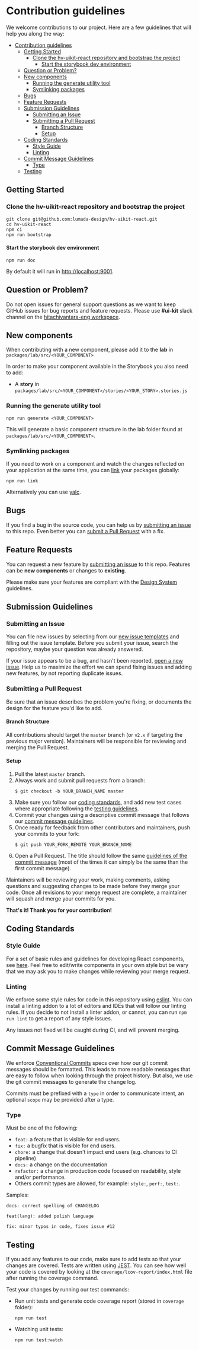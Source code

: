 # Contribution guidelines

We welcome contributions to our project. Here are a few guidelines that will help you along the way:

- [Contribution guidelines](#contribution-guidelines)
  - [Getting Started](#getting-started)
    - [Clone the hv-uikit-react repository and bootstrap the project](#clone-the-hv-uikit-react-repository-and-bootstrap-the-project)
      - [Start the storybook dev environment](#start-the-storybook-dev-environment)
  - [Question or Problem?](#question-or-problem)
  - [New components](#new-components)
    - [Running the generate utility tool](#running-the-generate-utility-tool)
    - [Symlinking packages](#symlinking-packages)
  - [Bugs](#bugs)
  - [Feature Requests](#feature-requests)
  - [Submission Guidelines](#submission-guidelines)
    - [Submitting an Issue](#submitting-an-issue)
    - [Submitting a Pull Request](#submitting-a-pull-request)
      - [Branch Structure](#branch-structure)
      - [Setup](#setup)
  - [Coding Standards](#coding-standards)
    - [Style Guide](#style-guide)
    - [Linting](#linting)
  - [Commit Message Guidelines](#commit-message-guidelines)
    - [Type](#type)
  - [Testing](#testing)

## Getting Started

### Clone the hv-uikit-react repository and bootstrap the project

```shell
git clone git@github.com:lumada-design/hv-uikit-react.git
cd hv-uikit-react
npm ci
npm run bootstrap
```

#### Start the storybook dev environment

```shell
npm run doc
```

By default it will run in [http://localhost:9001](http://localhost:9001).

## Question or Problem?

Do not open issues for general support questions as we want to keep GitHub issues for bug reports and feature requests.
Please use **#ui-kit** slack channel on the [hitachivantara-eng workspace](https://hitachivantara-eng.slack.com/messages/CFY74GK6G).

## New components

When contributing with a new component, please add it to the **lab** in `packages/lab/src/<YOUR_COMPONENT>`

In order to make your component available in the Storybook you also need to add:

- A **story** in `packages/lab/src/<YOUR_COMPONENT>/stories/<YOUR_STORY>.stories.js`

### Running the generate utility tool

```shell
npm run generate <YOUR_COMPONENT>
```

This will generate a basic component structure in the lab folder found at `packages/lab/src/<YOUR_COMPONENT>`.

### Symlinking packages

If you need to work on a component and watch the changes reflected on your application at the same time, you can [link](https://docs.npmjs.com/cli/link.html) your packages globally:

```shell
npm run link
```

Alternatively you can use [yalc](https://github.com/wclr/yalc).

## Bugs

If you find a bug in the source code, you can help us by [submitting an issue](#submitting-an-issue) to this repo.
Even better you can [submit a Pull Request](#submitting-a-pull-request) with a fix.

## Feature Requests

You can request a new feature by [submitting an issue](#submitting-an-issue) to this repo.
Features can be **new components** or changes to **existing**.

Please make sure your features are compliant with the [Design System](https://hitachivantara.sharepoint.com/sites/DesignSystem/SitePages/Home.aspx) guidelines.

## Submission Guidelines

### Submitting an Issue

You can file new issues by selecting from our [new issue templates](https://github.com/lumada-design/hv-uikit-react/issues/new/choose) and filling out the issue template.
Before you submit your issue, search the repository, maybe your question was already answered.

If your issue appears to be a bug, and hasn't been reported, [open a new issue](https://github.com/lumada-design/hv-uikit-react/issues).
Help us to maximize the effort we can spend fixing issues and adding new features, by not reporting duplicate issues.

### Submitting a Pull Request

Be sure that an issue describes the problem you're fixing, or documents the design for the feature you'd like to add.

#### Branch Structure

All contributions should target the `master` branch (or `v2.x` if targeting the previous major version). Maintainers will be responsible for reviewing and merging the Pull Request.

#### Setup

1. Pull the latest `master` branch.
2. Always work and submit pull requests from a branch:
   ```
   $ git checkout -b YOUR_BRANCH_NAME master
   ```
3. Make sure you follow our [coding standards](#coding-standards), and add new test cases where appropriate following the [testing guidelines](#testing).
4. Commit your changes using a descriptive commit message that follows our [commit message guidelines](#commit-message-guidelines).
5. Once ready for feedback from other contributors and maintainers, push your commits to your fork:
   ```
   $ git push YOUR_FORK_REMOTE YOUR_BRANCH_NAME
   ```
6. Open a Pull Request. The title should follow the same [guidelines of the commit message](#commit-message-guidelines) (most of the times it can simply be the same than the first commit message).

Maintainers will be reviewing your work, making comments, asking questions and suggesting changes to be made before they merge your code.
Once all revisions to your merge request are complete, a maintainer will squash and merge your commits for you.

**That's it! Thank you for your contribution!**

## Coding Standards

### Style Guide

For a set of basic rules and guidelines for developing React components, see [here](https://github.com/airbnb/javascript/tree/master/react#basic-rules).
Feel free to edit/write components in your own style but be wary that we may ask you to make changes while reviewing your merge request.

### Linting

We enforce some style rules for code in this repository using [eslint](http://eslint.org/). You can install a linting addon to a lot of editors and IDEs that will follow our linting rules.
If you decide to not install a linter addon, or cannot, you can run `npm run lint` to get a report of any style issues.

Any issues not fixed will be caught during CI, and will prevent merging.

## Commit Message Guidelines

We enforce [Conventional Commits](https://www.conventionalcommits.org/en/v1.0.0-beta.3/) specs over how our git commit messages should be formatted. This leads to more readable messages that are easy to follow when looking through the project history. But also, we use the git commit messages to generate the change log.

Commits must be prefixed with a `type` in order to communicate intent, an optional `scope` may be provided after a type.

### Type

Must be one of the following:

- `feat:` a feature that is visible for end users.
- `fix:` a bugfix that is visible for end users.
- `chore:` a change that doesn't impact end users (e.g. chances to CI pipeline)
- `docs:` a change on the documentation
- `refactor:` a change in production code focused on readability, style and/or performance.
- Others commit types are allowed, for example: `style:`, `perf:`, `test:`.

Samples:

```
docs: correct spelling of CHANGELOG
```

```
feat(lang): added polish language
```

```
fix: minor typos in code, fixes issue #12
```

## Testing

If you add any features to our code, make sure to add tests so that your changes are covered. Tests are written using [JEST](https://github.com/facebook/jest). You can see how well your code is covered by looking at the `coverage/lcov-report/index.html` file after running the coverage command.

Test your changes by running our test commands:

- Run unit tests and generate code coverage report (stored in `coverage` folder):

  ```
  npm run test
  ```

- Watching unit tests:

  ```
  npm run test:watch
  ```
